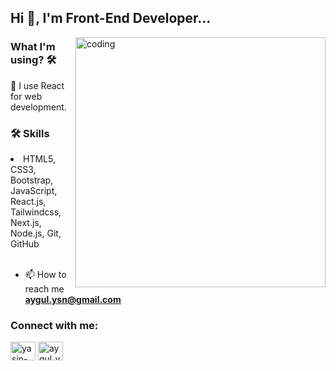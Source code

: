 <h2 align="left">Hi 👋, I'm Front-End Developer...</h2>
<img align="right" alt="coding" width="400" src="https://erbiotech.com/wp-content/uploads/2018/11/developer_gif.gif">
<h3>What I'm using? 🛠</h3>
🔭 I use React for web development.
<h3>🛠 Skills</h3>
<li>HTML5, CSS3, Bootstrap, JavaScript, React.js, Tailwindcss, Next.js, Node.js, Git, GitHub</li>
<br/>

- 📫 How to reach me **aygul.ysn@gmail.com**

<h3 align="left">Connect with me:</h3>
<p align="left">
<a href="https://linkedin.com/in/yasin-aygül" target="blank"><img align="center" src="https://raw.githubusercontent.com/rahuldkjain/github-profile-readme-generator/master/src/images/icons/Social/linked-in-alt.svg" alt="yasin-aygül" height="30" width="40" /></a>
<a href="https://codesandbox.com/aygul_ysn" target="blank"><img align="center" src="https://raw.githubusercontent.com/rahuldkjain/github-profile-readme-generator/master/src/images/icons/Social/codesandbox.svg" alt="aygul_ysn" height="30" width="40" /></a>
</p>





